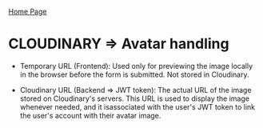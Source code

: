 [Home Page](./00_Documentation.md)
# CLOUDINARY => Avatar handling

* Temporary URL (Frontend): Used only for previewing the image locally in the browser before the form is submitted. Not stored in Cloudinary.

* Cloudinary URL (Backend => JWT token): The actual URL of the image stored on Cloudinary's servers. This URL is used to display the image whenever needed, and it isassociated with the user's JWT token to link the user's account with their avatar image.
